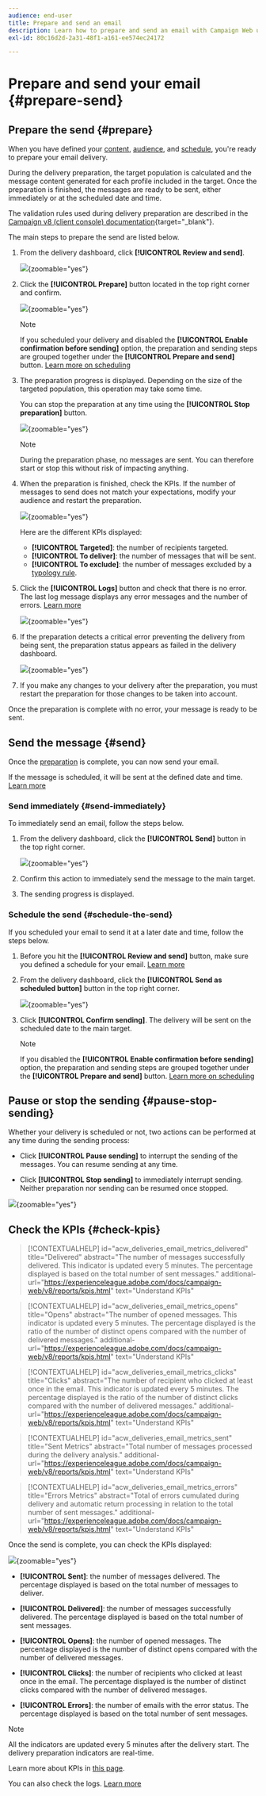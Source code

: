 ```yaml
---
audience: end-user
title: Prepare and send an email
description: Learn how to prepare and send an email with Campaign Web user interface
exl-id: 80c16d2d-2a31-48f1-a161-ee574ec24172

---
```


# Prepare and send your email {#prepare-send}

## Prepare the send {#prepare}

When you have defined your [content](../email/edit-content.md), [audience](../audience/add-audience.md), and [schedule](../msg/gs-messages.md#schedule-the-delivery-sending-gs-schedule), you're ready to prepare your email delivery.

During the delivery preparation, the target population is calculated and the message content generated for each profile included in the target. Once the preparation is finished, the messages are ready to be sent, either immediately or at the scheduled date and time. 

The validation rules used during delivery preparation are described in the [Campaign v8 (client console) documentation](https://experienceleague.adobe.com/docs/campaign/campaign-v8/campaigns/send/validate/delivery-analysis.html){target="_blank"}.

The main steps to prepare the send are listed below.

1. From the delivery dashboard, click **[!UICONTROL Review and send]**.

    ![](assets/email-review-and-send.png){zoomable="yes"}


1. Click the **[!UICONTROL Prepare]** button located in the top right corner and confirm.

    ![](assets/email-prepare.png){zoomable="yes"}

    >[!NOTE]
    >
    >If you scheduled your delivery and disabled the **[!UICONTROL Enable confirmation before sending]** option, the preparation and sending steps are grouped together under the **[!UICONTROL Prepare and send]** button. [Learn more on scheduling](../msg/gs-messages.md#gs-schedule)

1. The preparation progress is displayed. Depending on the size of the targeted population, this operation may take some time.

    You can stop the preparation at any time using the **[!UICONTROL Stop preparation]** button.

    ![](assets/email-stop-preparation.png){zoomable="yes"}

    >[!NOTE]
    >During the preparation phase, no messages are sent. You can therefore start or stop this without risk of impacting anything.

1. When the preparation is finished, check the KPIs. If the number of messages to send does not match your expectations, modify your audience and restart the preparation.

    ![](assets/email-preparation-complete.png){zoomable="yes"}
    
    Here are the different KPIs displayed:

    * **[!UICONTROL Targeted]**: the number of recipients targeted.
    * **[!UICONTROL To deliver]**: the number of messages that will be sent.
    * **[!UICONTROL To exclude]**: the number of messages excluded by a [typology rule](../advanced-settings/delivery-settings.md#typology).

1. Click the **[!UICONTROL Logs]** button and check that there is no error. The last log message displays any error messages and the number of errors. [Learn more](delivery-logs.md)

    ![](assets/email-prepare-logs.png){zoomable="yes"}

1. If the preparation detects a critical error preventing the delivery from being sent, the preparation status appears as failed in the delivery dashboard.

    ![](assets/email-prepare-error.png){zoomable="yes"}

1. If you make any changes to your delivery after the preparation, you must restart the preparation for those changes to be taken into account. 

Once the preparation is complete with no error, your message is ready to be sent.

## Send the message {#send}


Once the [preparation](#prepare) is complete, you can now send your email.

If the message is scheduled, it will be sent at the defined date and time. [Learn more](../msg/gs-messages.md#gs-schedule)

### Send immediately {#send-immediately}

To immediately send an email, follow the steps below.

1. From the delivery dashboard, click the **[!UICONTROL Send]** button in the top right corner.

    ![](assets/email-send.png){zoomable="yes"}

1. Confirm this action to immediately send the message to the main target.

1. The sending progress is displayed.

### Schedule the send {#schedule-the-send}

If you scheduled your email to send it at a later date and time, follow the steps below.

1. Before you hit the **[!UICONTROL Review and send]** button, make sure you defined a schedule for your email. [Learn more](../msg/gs-messages.md#gs-schedule)

1. From the delivery dashboard, click the **[!UICONTROL Send as scheduled button]** button in the top right corner.

    ![](assets/email-send-as-scheduled.png){zoomable="yes"}

1. Click **[!UICONTROL Confirm sending]**. The delivery will be sent on the scheduled date to the main target.

    >[!NOTE]
    >
    >If you disabled the **[!UICONTROL Enable confirmation before sending]** option, the preparation and sending steps are grouped together under the **[!UICONTROL Prepare and send]** button. [Learn more on scheduling](../msg/gs-messages.md#gs-schedule)

## Pause or stop the sending {#pause-stop-sending}

Whether your delivery is scheduled or not<!--TBC-->, two actions can be performed at any time during the sending process:

* Click **[!UICONTROL Pause sending]** to interrupt the sending of the messages. You can resume sending at any time.

* Click **[!UICONTROL Stop sending]** to immediately interrupt sending. Neither preparation nor sending can be resumed once stopped.

![](assets/email-send-pause-or-stop.png){zoomable="yes"}

## Check the KPIs {#check-kpis}

>[!CONTEXTUALHELP]
>id="acw_deliveries_email_metrics_delivered"
>title="Delivered"
>abstract="The number of messages successfully delivered. This indicator is updated every 5 minutes. The percentage displayed is based on the total number of sent messages."
>additional-url="https://experienceleague.adobe.com/docs/campaign-web/v8/reports/kpis.html" text="Understand KPIs"

>[!CONTEXTUALHELP]
>id="acw_deliveries_email_metrics_opens"
>title="Opens"
>abstract="The number of opened messages. This indicator is updated every 5 minutes. The percentage displayed is the ratio of the number of distinct opens compared with the number of delivered messages."
>additional-url="https://experienceleague.adobe.com/docs/campaign-web/v8/reports/kpis.html" text="Understand KPIs"


>[!CONTEXTUALHELP]
>id="acw_deliveries_email_metrics_clicks"
>title="Clicks"
>abstract="The number of recipient who clicked at least once in the email. This indicator is updated every 5 minutes. The percentage displayed is the ratio of the number of distinct clicks compared with the number of delivered messages."
>additional-url="https://experienceleague.adobe.com/docs/campaign-web/v8/reports/kpis.html" text="Understand KPIs"


>[!CONTEXTUALHELP]
>id="acw_deliveries_email_metrics_sent"
>title="Sent Metrics"
>abstract="Total number of messages processed during the delivery analysis."
>additional-url="https://experienceleague.adobe.com/docs/campaign-web/v8/reports/kpis.html" text="Understand KPIs"


>[!CONTEXTUALHELP]
>id="acw_deliveries_email_metrics_errors"
>title="Errors Metrics"
>abstract="Total of errors cumulated during delivery and automatic return processing in relation to the total number of sent messages."
>additional-url="https://experienceleague.adobe.com/docs/campaign-web/v8/reports/kpis.html" text="Understand KPIs"


Once the send is complete, you can check the KPIs displayed:

![](assets/email-send-kpis.png){zoomable="yes"}

* **[!UICONTROL Sent]**: the number of messages delivered. The percentage displayed is based on the total number of messages to deliver.

* **[!UICONTROL Delivered]**: the number of messages successfully delivered. The percentage displayed is based on the total number of sent messages.

* **[!UICONTROL Opens]**: the number of opened messages. The percentage displayed is the number of distinct opens compared with the number of delivered messages.

* **[!UICONTROL Clicks]**: the number of recipients who clicked at least once in the email. The percentage displayed is the number of distinct clicks compared with the number of delivered messages.

* **[!UICONTROL Errors]**: the number of emails with the error status. The percentage displayed is based on the total number of sent messages.

>[!NOTE]
>
>All the indicators are updated every 5 minutes after the delivery start. The delivery preparation indicators are real-time.

Learn more about KPIs in [this page](../reporting/kpis.md).

You can also check the logs. [Learn more](delivery-logs.md)